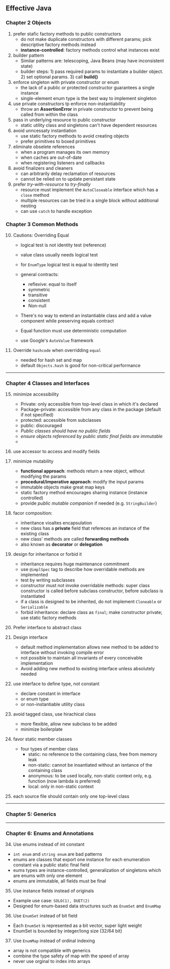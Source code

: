 ## Effective Java

### Chapter 2 Objects

1. prefer stafic factory methods to public constructors
   * do not make duplicate constructors with different params; pick descriptive factory methods instead
   * **instance-controlled**: factory methods control what instances exist
2. builder pattern
   * Similar patterns are: telescoping, Java Beans (may have inconsistent state)
   * builder steps: 1) pass required params to instantiate a builder object. 2) set optional params. 3) call **build()**
3. enforce singleton with private constructor or enum
   * the lack of a public or protected constructor guarantees a single instance
   * single-element enum type is the best way to implement singleton
4. use private constructors tp enforce non-instantiability
   * throw an **AssertionError** in private constructor to prevent being called from within the class
5. pass in underlying resource to public constructor 
   * static utility class and singletons can't have dependent resources
6. avoid unncessaty instantiation
   * use static factory methods to avoid creating objects
   * prefer primitives to boxed primitives
7. eliminate obselete references
   * when a program manages its own memory
   * when caches are out-of-date
   * when registering listeners and callbacks
8. avoid finalizers and cleaners
   * can arbitrarily delay reclamation of resources
   * cannot be relied on to update persistant state
9. prefer *try-with-resource* to *try-finally*
   * resource must implement the `AutoCloseable` interface which has a `close` method
   * multiple resources can be tried in a single block without additional nesting
   * can use `catch` to handle exception

### Chapter 3 Common Methods

10. Cautions: Overriding Equal

    * logical test is not identity test (reference)
    * value class usually needs logical test
    * for `EnumType` logical test is equal to identity test
    * general contracts:
      * reflexive: equal to itself
      * symmetric
      * transitive
      * consistent
      * Non-null
    * There's no way to extend an instantiable class and add a value component while preserving equals contract
    * Equal function must use deterministic computation

    * use Google's `AutoValue` framework 

11. Override `hashcode` when overridding `equal`

    * needed for hash set and map
    * default `Objects.hash` is good for non-critical performance 

___

### Chapter 4 Classes and Interfaces

15. minimize accessibility
    * Private: only accessible from top-level class in which it's declared
    * Package-private: accessible from any class in the package (default if not specified)
    * protected: accessible from subclasses
    * public: discouraged
    * *Public classes should have no public fields*
    * *ensure objects referenced by public static final fields are immutable*
    * 
16. use accessor to access and modify fields
17. minimize mutability
    * **functional approach**: methods return a new object, without modifying the params
    * **procedural/imperative approach**: modify the input params
    * immutable objects make great map keys
    * static factory method encourages sharing instance (instance controlled)
    * provide *public mutable companion* if needed (e.g. `StringBuilder`)
18. facor composition: 
    * inheritance vioaltes encapsulation
    * new class has a **private** field that refereces an instance of the existing class
    * new class' methods are called **forwarding methods**
    * also known as **decorator** or **delegation**
19. design for inheritance or forbid it
    * inheritance requires huge maintenance commitment 
    * use `@implSpec` tag to describe how overridable methods are implemented 
    * test by writing subclasses
    * constructor must not invoke overridable methods: super class constructor is called before subclass constructor, before subclass is instantiated
    * if a class is designed to be inherited, do not implement `Cloneable` or `Serializable`
    * forbid inheritance: declare class as `final`; make constructor private; use static factory methods
20. Prefer interface to abstract class
21. Design interface
    * default method implementation allows new method to be added to interface without invoking compile error
    * not possible to maintain all invariants of every conceivable implementation
    * Avoid adding new method to existing interface unless absolutely needed
22. use interface to define type, not constant
    * declare constant in interface
    * or enum type
    * or non-instantiable utility class
23. avoid tagged class, use hirachical class

    * more flexible, allow new subclass to be added
    * minimize boilerplate
24. favor static member classes
    * four types of member class
      * static: no reference to the containing class, free from memory leak
      * non-static: cannot be insantiated without an isntance of the containing class
      * anonymous: to be used locally, non-static context only, e.g. function (now lambda is preferred)
      * local: only in non-static context
25. each source file should contain only one top-level class

___

### Chapter 5: Generics



___

### Chapter 6: Enums and Annotations

34. Use enums instead of int constant

* `int enum` and `string enum` are bad patterns
* enums are classes that export one instance for each enumeration constant via a public static final field
* eums types are instance-controlled, generalization of singletons which are enums with only one element
* enums are immutable, all fields must be final

35. Use instance fields instead of originals

* Example use case: `SOLO(1), DUET(2)`
* Designed for enum-based data structures such as `EnumSet` and `EnumMap`

36. Use `EnumSet` instead of bit field

* Each `EnumSet` is represented as a bit vector, super light weight
* EnumSet is bounded by integer/long size (32/64 bit)

37. Use `EnumMap` instead of ordinal indexing

* array is not compatible with generics
* combine the type safety of map with the speed of array
* never use orginal to index into arrays

